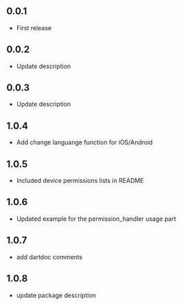 ## 0.0.1

* First release

## 0.0.2

* Update description

## 0.0.3

* Update description

## 1.0.4

* Add change languange function for iOS/Android

## 1.0.5

* Included device permissions lists in README

## 1.0.6

* Updated example for the permission_handler usage part

## 1.0.7

* add dartdoc comments

## 1.0.8

* update package description
